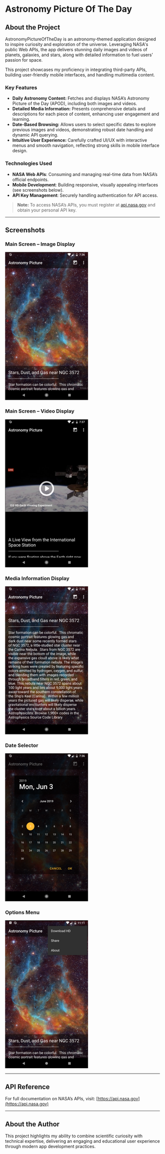 # Astronomy Picture Of The Day

## About the Project

AstronomyPictureOfTheDay is an astronomy-themed application designed to inspire curiosity and exploration of the universe. Leveraging NASA's public Web APIs, the app delivers stunning daily images and videos of planets, galaxies, and stars, along with detailed information to fuel users’ passion for space.

This project showcases my proficiency in integrating third-party APIs, building user-friendly mobile interfaces, and handling multimedia content. 

### Key Features

- **Daily Astronomy Content:** Fetches and displays NASA’s Astronomy Picture of the Day (APOD), including both images and videos.
- **Detailed Media Information:** Presents comprehensive details and descriptions for each piece of content, enhancing user engagement and learning.
- **Date-Based Browsing:** Allows users to select specific dates to explore previous images and videos, demonstrating robust date handling and dynamic API querying.
- **Intuitive User Experience:** Carefully crafted UI/UX with interactive menus and smooth navigation, reflecting strong skills in mobile interface design.

### Technologies Used

- **NASA Web APIs**: Consuming and managing real-time data from NASA’s official endpoints.
- **Mobile Development**: Building responsive, visually appealing interfaces (see screenshots below).
- **API Key Management**: Securely handling authentication for API access.

> **Note:** To access NASA’s APIs, you must register at [api.nasa.gov](https://api.nasa.gov) and obtain your personal API key.

---

## Screenshots

### Main Screen – Image Display
<img src="screenshots/Screenshot_1559536577.png" height="480" width="270"/>

### Main Screen – Video Display
<img src="screenshots/Screenshot_1559536642.png" height="480" width="270"/>

### Media Information Display
<img src="screenshots/Screenshot_1559536581.png" height="480" width="270"/>

### Date Selector
<img src="screenshots/Screenshot_1559536609.png" height="480" width="270"/>

### Options Menu
<img src="screenshots/Screenshot_1559592694.png" height="480" width="270"/>

---

## API Reference

For full documentation on NASA’s APIs, visit: [https://api.nasa.gov](https://api.nasa.gov)

---

## About the Author

This project highlights my ability to combine scientific curiosity with technical expertise, delivering an engaging and educational user experience through modern app development practices.
